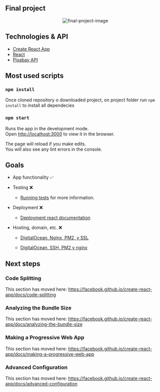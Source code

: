 ## Final project

<p align='center'>
<img src='https://i.imgur.com/elm19zI.png' alt='final-project-image'>
</p>

## Technologies & API

- [Create React App](https://github.com/facebook/create-react-app)
- [React](https://reactjs.org/)
- [Pixabay API](https://pixabay.com/api/docs/)

## Most used scripts

### `npm install`

Once cloned repository o downloaded project, on project folder run `npm install` to install all dependecies

### `npm start`

Runs the app in the development mode.<br />
Open [http://localhost:3000](http://localhost:3000) to view it in the browser.

The page will reload if you make edits.<br />
You will also see any lint errors in the console.

## Goals

- App functionality ✅

- Testing ❌

    - [Running tests](https://facebook.github.io/create-react-app/docs/running-tests) for more information.

- Deployment ❌

    - [Deployment react documentation](https://facebook.github.io/create-react-app/docs/deployment)

- Hosting, domain, etc. ❌

    - [DigitalOcean, Nginx, PM2, y SSL](https://www.youtube.com/watch?v=6qR_EpxadMo)

    - [DigitalOcean, SSH, PM2 y nginx](https://www.youtube.com/watch?v=gmfUNDmJDuk)

## Next steps

### Code Splitting

This section has moved here: https://facebook.github.io/create-react-app/docs/code-splitting

### Analyzing the Bundle Size

This section has moved here: https://facebook.github.io/create-react-app/docs/analyzing-the-bundle-size

### Making a Progressive Web App

This section has moved here: https://facebook.github.io/create-react-app/docs/making-a-progressive-web-app

### Advanced Configuration

This section has moved here: https://facebook.github.io/create-react-app/docs/advanced-configuration